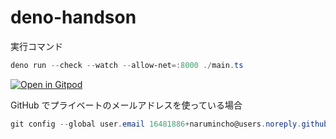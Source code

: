 # deno-handson

実行コマンド

```ps1
deno run --check --watch --allow-net=:8000 ./main.ts
```

[![Open in Gitpod](https://gitpod.io/button/open-in-gitpod.svg)](https://gitpod.io/#https://github.com/narumincho/deno-handson)

GitHub でプライベートのメールアドレスを使っている場合

```ps1
git config --global user.email 16481886+narumincho@users.noreply.github.com
```
